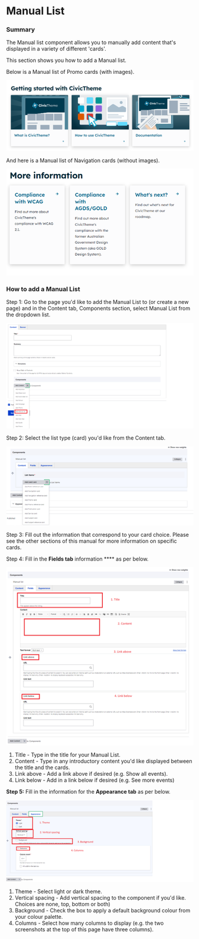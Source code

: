# Manual List

### Summary

The Manual list component allows you to manually add content that's displayed in a variety of different 'cards'.&#x20;

This section shows you how to add a Manual list.&#x20;

Below is a Manual list of Promo cards (with images).

![](<../../../.gitbook/assets/image (64).png>)

And here is a Manual list of Navigation cards (without images).

![](<../../../.gitbook/assets/image (33).png>)

### How to add a Manual List&#x20;

Step 1: Go to the page you'd like to add the Manual List to (or create a new page) and in the Content tab, Components section, select Manual List from the dropdown list.&#x20;

![](<../../../.gitbook/assets/image (86).png>)



Step 2: Select the list type (card) you'd like from the Content tab.

![](<../../../.gitbook/assets/image (46).png>)

Step 3: Fill out the information that correspond to your card choice. Please see the other sections of this manual for more information on specific cards.&#x20;

Step 4: Fill in the **Fields tab** information **** as per below.

![](<../../../.gitbook/assets/image (11).png>)

1. Title - Type in the title for your Manual List.
2. Content - Type in any introductory content you'd like displayed between the title and the cards.&#x20;
3. Link above - Add a link above if desired (e.g. Show all events).
4. Link below - Add in a link below if desired (e.g. See more events)

**Step 5:** Fill in the information for the **Appearance tab** as per below.

![](<../../../.gitbook/assets/image (5).png>)

1. Theme - Select light or dark theme.&#x20;
2. Vertical spacing - Add vertical spacing to the component if you'd like. Choices are none, top, bottom or both)
3. Background - Check the box to apply a default background colour from your colour palette.
4. Columns - Select how many columns to display (e.g. the two screenshots at the top of this page have three columns).


